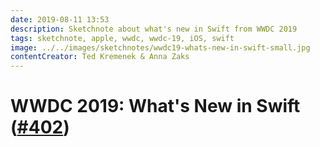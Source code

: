 ```yaml
---
date: 2019-08-11 13:53
description: Sketchnote about what's new in Swift from WWDC 2019
tags: sketchnote, apple, wwdc, wwdc-19, iOS, swift
image: ../../images/sketchnotes/wwdc19-whats-new-in-swift-small.jpg
contentCreator: Ted Kremenek & Anna Zaks
---
```


# WWDC 2019: What's New in Swift ([#402](https://developer.apple.com/wwdc19/402))
